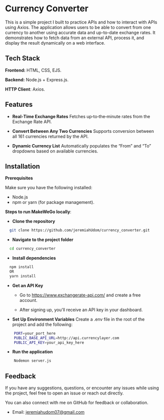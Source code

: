 
# Currency Converter

This is a simple project I built to practice APIs and how to interact with APIs using Axios. The application allows users to be able to convert from one currency to another using accurate data and up-to-date exchange rates. It demonstrates how to fetch data from an external API, process it, and display the result dynamically on a web interface.


## Tech Stack

**Frontend:** HTML, CSS, EJS.

**Backend:** Node.js + Express.js.

**HTTP Client**: Axios.

## Features

- **Real‑Time Exchange Rates**
Fetches up‑to‑the‑minute rates from the Exchange Rate API.

- **Convert Between Any Two Currencies**
Supports conversion between all 161 currencies returned by the API.

- **Dynamic Currency List**
Automatically populates the “From” and “To” dropdowns based on available currencies.
## Installation
**Prerequisites**

Make sure you have the following installed:

- Node.js
- npm or yarn (for package management).


**Steps to run MakeWeGo locally**:

- **Clone the repository**
```bash
  git clone https://github.com/jeremiahUdom/currency_converter.git
```

- **Navigate to the project folder**
```bash
  cd currency_converter
```

- **Install dependencies**
```bash
  npm install
  OR
  yarn install
```
- **Get an API Key**
    - Go to https://www.exchangerate-api.com/ and create a free account.

    - After signing up, you'll receive an API key in your dashboard.

- **Set Up Environment Variables**
Create a .env file in the root of the project and add the following:
```bash
    PORT=your_port_here
    PUBLIC_BASE_API_URL=http://api.currencylayer.com
    PUBLIC_API_KEY=your_api_key_here
```

- **Run the application**
```bash
    Nodemon server.js
```
    
## Feedback
If you have any suggestions, questions, or encounter any issues while using the project, feel free to open an issue or reach out directly.

You can also connect with me on GitHub for feedback or collaboration.
 - Email: jeremiahudom07@gmail.com